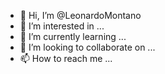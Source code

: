 - 👋 Hi, I’m @LeonardoMontano
- 👀 I’m interested in ...
- 🌱 I’m currently learning ...
- 💞️ I’m looking to collaborate on ...
- 📫 How to reach me ...

<!---
LeonardoMontano/LeonardoMontano is a ✨ special ✨ repository because its `README.md` (this file) appears on your GitHub profile.
You can click the Preview link to take a look at your changes.
--->
